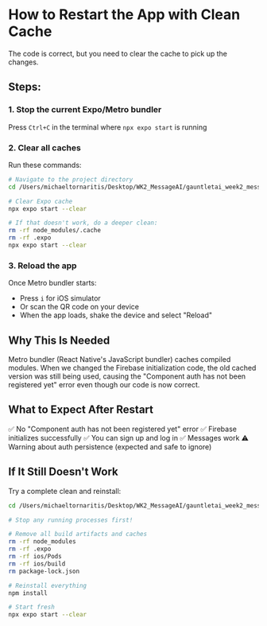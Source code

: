 # How to Restart the App with Clean Cache

The code is correct, but you need to clear the cache to pick up the changes.

## Steps:

### 1. Stop the current Expo/Metro bundler
Press `Ctrl+C` in the terminal where `npx expo start` is running

### 2. Clear all caches
Run these commands:

```bash
# Navigate to the project directory
cd /Users/michaeltornaritis/Desktop/WK2_MessageAI/gauntletai_week2_messageai

# Clear Expo cache
npx expo start --clear

# If that doesn't work, do a deeper clean:
rm -rf node_modules/.cache
rm -rf .expo
npx expo start --clear
```

### 3. Reload the app
Once Metro bundler starts:
- Press `i` for iOS simulator
- Or scan the QR code on your device
- When the app loads, shake the device and select "Reload"

## Why This Is Needed

Metro bundler (React Native's JavaScript bundler) caches compiled modules. When we changed the Firebase initialization code, the old cached version was still being used, causing the "Component auth has not been registered yet" error even though our code is now correct.

## What to Expect After Restart

✅ No "Component auth has not been registered yet" error
✅ Firebase initializes successfully
✅ You can sign up and log in
✅ Messages work
⚠️  Warning about auth persistence (expected and safe to ignore)

## If It Still Doesn't Work

Try a complete clean and reinstall:

```bash
cd /Users/michaeltornaritis/Desktop/WK2_MessageAI/gauntletai_week2_messageai

# Stop any running processes first!

# Remove all build artifacts and caches
rm -rf node_modules
rm -rf .expo
rm -rf ios/Pods
rm -rf ios/build
rm package-lock.json

# Reinstall everything
npm install

# Start fresh
npx expo start --clear
```

